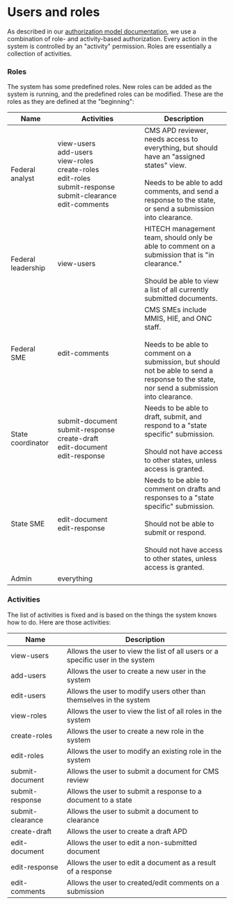 # Users and roles

As described in our [authorization model documentation](api-authorization.md),
we use a combination of role- and activity-based authorization. Every
action in the system is controlled by an "activity" permission. Roles are
essentially a collection of activities.

### Roles

The system has some predefined roles. New roles can be added as the system
is running, and the predefined roles can be modified. These are the roles
as they are defined at the "beginning":

| Name               | Activities                                                                                                                  | Description                                                                                                                                                                                                    |
| ------------------ | --------------------------------------------------------------------------------------------------------------------------- | -------------------------------------------------------------------------------------------------------------------------------------------------------------------------------------------------------------- |
| Federal analyst    | view-users<br>add-users<br>view-roles<br>create-roles<br>edit-roles<br>submit-response<br>submit-clearance<br>edit-comments | CMS APD reviewer, needs access to everything, but should have an "assigned states" view.<br><br>Needs to be able to add comments, and send a response to the state, or send a submission into clearance.       |
| Federal leadership | view-users                                                                                                                  | HITECH management team, should only be able to comment on a submission that is "in clearance."<br><br>Should be able to view a list of all currently submitted documents.                                      |
| Federal SME        | edit-comments                                                                                                               | CMS SMEs include MMIS, HIE, and ONC staff.<br><br>Needs to be able to comment on a submission, but should not be able to send a response to the state, nor send a submission into clearance.                   |
| State coordinator  | submit-document<br>submit-response<br>create-draft<br>edit-document<br>edit-response                                        | Needs to be able to draft, submit, and respond to a "state specific" submission.<br><br>Should not have access to other states, unless access is granted.                                                      |
| State SME          | edit-document<br>edit-response                                                                                              | Needs to be able to comment on drafts and responses to a "state specific" submission.<br><br>Should not be able to submit or respond.<br><br>Should not have access to other states, unless access is granted. |
| Admin              | everything&nbsp;&nbsp;&nbsp;&nbsp;&nbsp;&nbsp;&nbsp;&nbsp;&nbsp;&nbsp;&nbsp;&nbsp;&nbsp;&nbsp;&nbsp;&nbsp;&nbsp;&nbsp;&nbsp;&nbsp;&nbsp;&nbsp;&nbsp;&nbsp;| &nbsp;                                                                                                                                                                                                         |

### Activities

The list of activities is fixed and is based on the things the system knows
how to do. Here are those activities:

| Name             | Description                                                                    |
| ---------------- | ------------------------------------------------------------------------------ |
| view-users       | Allows the user to view the list of all users or a specific user in the system |
| add-users        | Allows the user to create a new user in the system                             |
| edit-users       | Allows the user to modify users other than themselves in the system            |
| view-roles       | Allows the user to view the list of all roles in the system                    |
| create-roles     | Allows the user to create a new role in the system                             |
| edit-roles       | Allows the user to modify an existing role in the system                       |
| submit-document  | Allows the user to submit a document for CMS review                            |
| submit-response  | Allows the user to submit a response to a document to a state                  |
| submit-clearance | Allows the user to submit a document to clearance                              |
| create-draft     | Allows the user to create a draft APD                                          |
| edit-document    | Allows the user to edit a non-submitted document                               |
| edit-response    | Allows the user to edit a document as a result of a response                   |
| edit-comments    | Allows the user to created/edit comments on a submission                       |
